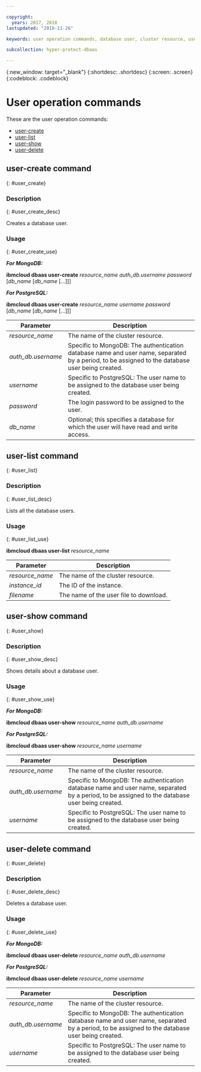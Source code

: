 ```yaml
---

copyright:
  years: 2017, 2018
lastupdated: "2018-11-26"

keywords: user operation commands, database user, cluster resource, user name

subcollection: hyper-protect-dbaas

---
```


{:new_window: target="_blank"}
{:shortdesc: .shortdesc}
{:screen: .screen}
{:codeblock: .codeblock}


# User operation commands

These are the user operation commands:

- [user-create](#user_create)
- [user-list](#user_list)
- [user-show](#user_show)
- [user-delete](#user_delete)



## user-create command
{: #user_create}

### Description
{: #user_create_desc}

Creates a database user.

### Usage
{: #user_create_use}

***For MongoDB:***

**ibmcloud dbaas user-create** *resource_name* *auth_db.username* *password* [*db_name* [*db_name* [...]]]

***For PostgreSQL:***

**ibmcloud dbaas user-create** *resource_name* *username* *password* [*db_name* [*db_name* [...]]]

| Parameter        |  Description                  |
| ---------------- |  ---------------------------- |
| *resource_name*     |  The name of the cluster resource.        |
| *auth_db.username* | Specific to MongoDB: The authentication database name and user name, separated by a period, to be assigned to the database user being created. |
| *username* | Specific to PostgreSQL: The user name to be assigned to the database user being created. |
| *password*    |  The login password to be assigned to the user.      |
| *db_name*    |  Optional; this specifies a database for which the user will have read and write access.      |


## user-list command
{: #user_list}

### Description
{: #user_list_desc}

Lists all the database users.

### Usage
{: #user_list_use}

**ibmcloud dbaas user-list** *resource_name*

| Parameter        |  Description                  |
| ---------------- |  ---------------------------- |
| *resource_name*    |  The name of the cluster resource.      |
| *instance_id*    |  The ID of the instance.      |
| *filename*    |  The name of the user file to download.      |

## user-show command
{: #user_show}

### Description
{: #user_show_desc}

Shows details about a database user.

### Usage
{: #user_show_use}

***For MongoDB:***

**ibmcloud dbaas user-show** *resource_name* *auth_db.username*

***For PostgreSQL:***

**ibmcloud dbaas user-show** *resource_name* *username*

| Parameter        |  Description                  |
| ---------------- |  ---------------------------- |
| *resource_name*    |  The name of the cluster resource.      |
| *auth_db.username* | Specific to MongoDB: The authentication database name and user name, separated by a period, to be assigned to the database user being created. |
| *username* | Specific to PostgreSQL: The user name to be assigned to the database user being created. |


## user-delete command
{: #user_delete}

### Description
{: #user_delete_desc}

Deletes a database user.

### Usage
{: #user_delete_use}

***For MongoDB:***

**ibmcloud dbaas user-delete** *resource_name* *auth_db.username*

***For PostgreSQL:***

**ibmcloud dbaas user-delete** *resource_name* *username*

| Parameter        |  Description                  |
| ---------------- |  ---------------------------- |
| *resource_name*    |  The name of the cluster resource.      |
| *auth_db.username* | Specific to MongoDB: The authentication database name and user name, separated by a period, to be assigned to the database user being created. |
| *username* | Specific to PostgreSQL: The user name to be assigned to the database user being created. |
